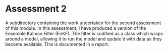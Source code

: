 # Assessment 2

A subdirectory containing the work undertaken for the second assessment of this
module.
In this assessment, I have produced a version of the Ensemble Kalman Filter
(EnKF).
The filter is codified as a class which wraps around a model, allowing it to run
the model and update it with data as they become available.
This is documented in a report.
